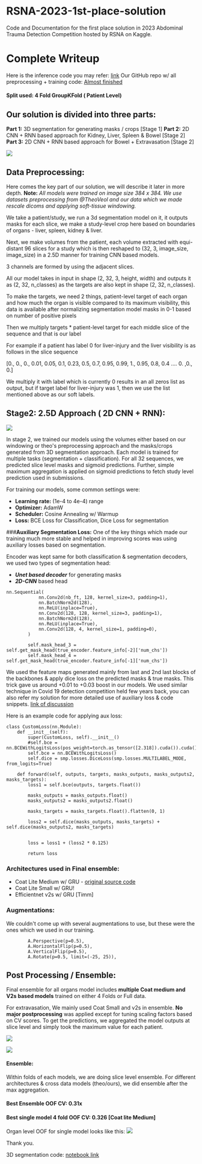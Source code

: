 # RSNA-2023-1st-place-solution
Code and Documentation for the first place solution in 2023 Abdominal Trauma Detection Competition hosted by RSNA on Kaggle.





# Complete Writeup
 
Here is the inference code you may refer: [link](https://www.kaggle.com/nischaydnk/rsna-super-mega-lb-ensemble) 
Our GitHub repo w/ all preprocessing + training code: [Almost finished](https://github.com/Nischaydnk/RSNA-2023-1st-place-solution)

#### **Split used:** 4 Fold GroupKFold ( Patient Level)

## **Our solution is divided into three parts:**
**Part 1:** 3D segmentation for generating masks / crops [Stage 1]
**Part 2:** 2D CNN + RNN based approach for Kidney, Liver, Spleen & Bowel [Stage 2]
**Part 3:** 2D CNN + RNN based approach for Bowel + Extravasation [Stage 2]

![](https://www.googleapis.com/download/storage/v1/b/kaggle-forum-message-attachments/o/inbox%2F4712534%2F81382ef287a512fd45d94e827c49e562%2FScreenshot%202023-10-22%20at%205.29.28%20AM.png?generation=1697935324304083&alt=media)

## **Data Preprocessing:**

Here comes the key part of our solution, we will describe it later in more depth. **Note:** *All models were trained on image size 384 x 384. We use datasets preprocessing from @TheoVeol and our data which we made rescale dicoms and applying soft-tissue windowing.*

We take a patient/study, we run a 3d segmentation model on it, it outputs masks for each slice, we make a study-level crop here based on boundaries of organs - liver, spleen, kidney & liver. 

Next, we make volumes from the patient, each volume extracted with equi-distant 96 slices for a study which is then reshaped to (32, 3, image_size, image_size) in a 2.5D manner for training CNN based models.

3 channels are formed by using the adjacent slices.

All our model takes in input in shape (2, 32, 3, height, width) and outputs it as (2, 32, n_classes) as the targets are also kept in shape (2, 32, n_classes).

To make the targets, we need 2 things, patient-level target of each organ and how much the organ is visible compared to its maximum visibility, this data is available after normalizing segmentation model masks in 0-1 based on number of positive pixels

Then we multiply targets * patient-level target for each middle slice of the sequence and that is our label

For example if a patient has label 0 for liver-injury and the liver visibility is as follows in the slice sequence

[0., 0., 0., 0.01, 0.05, 0.1, 0.23, 0.5, 0.7, 0.95, 0.99, 1., 0.95, 0.8, 0.4 …. 0. ,0., 0.]

We multiply it with label which is currently 0 results in an all zeros list as output, but if target label for liver-injury was 1, then we use the list mentioned above as our soft labels.


## **Stage2: 2.5D Approach ( 2D CNN + RNN):**

![](https://www.googleapis.com/download/storage/v1/b/kaggle-forum-message-attachments/o/inbox%2F4712534%2Fe8df4581839b1fa7dcadf68fe2a715a1%2FScreenshot%202023-10-22%20at%205.31.23%20AM.png?generation=1697935695484067&alt=media)

In stage 2, we trained our models using the volumes either based on our windowing or theo's preprocessing approach and the masks/crops generated from 3D segmentation approach. Each model is trained for multiple tasks (segmentation + classification). For all 32 sequences, we predicted slice level masks and sigmoid predictions. Further, simple maximum aggregation is applied on sigmoid predictions to fetch study level prediction used in submissions. 

For training our models, some common settings were:
- **Learning rate:** (1e-4 to 4e-4) range
- **Optimizer:** AdamW
- **Scheduler:** Cosine Annealing w/ Warmup 
- **Loss:** BCE Loss for Classification, Dice Loss for segmentation



###**Auxiliary Segmentation Loss:** 
One of the key things which made our training much more stable and helped in improving scores was using auxiliary losses based on segmentation. 

Encoder was kept same for both classification & segmentation decoders,  we used two types of segmentation head:
- ***Unet based decoder*** for generating masks
- ***2D-CNN*** based head 
```
nn.Sequential(
            nn.Conv2d(nb_ft, 128, kernel_size=3, padding=1),
            nn.BatchNorm2d(128),
            nn.ReLU(inplace=True),
            nn.Conv2d(128, 128, kernel_size=3, padding=1),
            nn.BatchNorm2d(128),
            nn.ReLU(inplace=True),
            nn.Conv2d(128, 4, kernel_size=1, padding=0),
        )
```
```
        self.mask_head_3 = self.get_mask_head(true_encoder.feature_info[-2]['num_chs'])
        self.mask_head_4 = self.get_mask_head(true_encoder.feature_info[-1]['num_chs'])
```
We used the feature maps generated mainly from last and 2nd last blocks of the backbones & apply dice loss on the predicted masks & true masks. This trick gave us around +0.01 to +0.03 boost in our models. We used similar technique in Covid 19 detection competition held few years back, you can also refer my solution for more detailed use of auxiliary loss & code snippets. 
[link of discussion](https://www.kaggle.com/c/siim-covid19-detection/discussion/266571)

Here is an example code for applying aux loss:
```
class CustomLoss(nn.Module):
    def __init__(self):
        super(CustomLoss, self).__init__()
        #self.bce = nn.BCEWithLogitsLoss(pos_weight=torch.as_tensor([2.318]).cuda()).cuda()
        self.bce = nn.BCEWithLogitsLoss()
        self.dice = smp.losses.DiceLoss(smp.losses.MULTILABEL_MODE, from_logits=True)

    def forward(self, outputs, targets, masks_outputs, masks_outputs2, masks_targets):
        loss1 = self.bce(outputs, targets.float())

        masks_outputs = masks_outputs.float()
        masks_outputs2 = masks_outputs2.float()

        masks_targets = masks_targets.float().flatten(0, 1)

        loss2 = self.dice(masks_outputs, masks_targets) + self.dice(masks_outputs2, masks_targets)


        loss = loss1 + (loss2 * 0.125) 

        return loss
```


### **Architectures used in Final ensemble:**
- Coat Lite Medium w/ GRU - [original source code](https://github.com/mlpc-ucsd/CoaT)
- Coat Lite Small w/ GRU!
- Efficientnet v2s w/ GRU [Timm]


### **Augmentations:**

We couldn't come up with several augmentations to use, but these were the ones which we used in our training.

```
        A.Perspective(p=0.5),
        A.HorizontalFlip(p=0.5),
        A.VerticalFlip(p=0.5),
        A.Rotate(p=0.5, limit=(-25, 25)),
```

## **Post Processing / Ensemble:**

Final ensemble for all organs model includes **multiple Coat medium and V2s based models** trained on either 4 Folds or Full data. 

For extravasation, We mainly used Coat Small and v2s in ensemble. 
**No major postprocessing** was applied except for tuning scaling factors based on CV scores.
To get the predictions, we aggregated the model outputs at slice level and simply took the maximum value for each patient.

![](https://www.googleapis.com/download/storage/v1/b/kaggle-forum-message-attachments/o/inbox%2F4712534%2Fd6fa2cc524588b85b82906cccb6552bf%2FScreenshot%202023-10-22%20at%206.02.32%20AM.png?generation=1697936329146043&alt=media)

![](https://www.googleapis.com/download/storage/v1/b/kaggle-forum-message-attachments/o/inbox%2F4712534%2Fb69766140607127e717966085c927bce%2FScreenshot%202023-10-22%20at%206.07.13%20AM.png?generation=1697936371125187&alt=media)

#### **Ensemble:**

Within folds of each models, we are doing slice level ensemble.
For different architectures & cross data models (theo/ours), we did ensemble after the max aggregation. 

#### **Best Ensemble OOF CV**: 0.31x
#### **Best single model 4 fold OOF CV**: 0.326 [Coat lite Medium]

Organ level OOF for single model looks like this:
![](https://www.googleapis.com/download/storage/v1/b/kaggle-forum-message-attachments/o/inbox%2F4712534%2F9143afd07ba3069f2b2259b1d8fe80eb%2FScreenshot%202023-10-16%20at%204.05.07%20AM.png?generation=1697413214073394&alt=media)

Thank you. 

3D segmentation code: [notebook link](https://www.kaggle.com/code/haqishen/rsna-2023-1st-place-solution-train-3d-seg/notebook)
